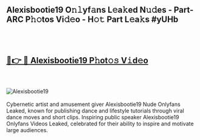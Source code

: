 <h2>Alexisbootie19 O𝚗𝚕yf𝚊ns L𝚎a𝚔ed N𝚞𝚍es - Part-ARC P𝚑𝚘tos Vi𝚍𝚎o - H𝚘𝚝 Part L𝚎a𝚔s #yUHb</h2>
<br>
<br>
<h2><a href="https://sinosizo.online/live/video.php?q=alexisbootie19">🔗👉 🔴 Alexisbootie19 P𝚑ot𝚘𝚜 V𝚒d𝚎o</a></h2>
<br>
<br>
<a href="https://sinosizo.online/live/video.php?q=alexisbootie19" rel="nofollow" data-target="animated-image.originalLink"><img src="https://i.imgur.com/0qMVB7G.gif" alt="Alexisbootie19" style="max-width: 100%; display: inline-block;" data-target="animated-image.originalImage"></a>
</div>
<br>
<br>
Cybernetic artist and amusement giver Alexisbootie19 Nude Onlyfans Leaked, known for publishing dance and lifestyle tutorials through viral dance moves and short clips. Inspiring public speaker Alexisbootie19 Onlyfans Videos Leaked, celebrated for their ability to inspire and motivate large audiences.  
<br>